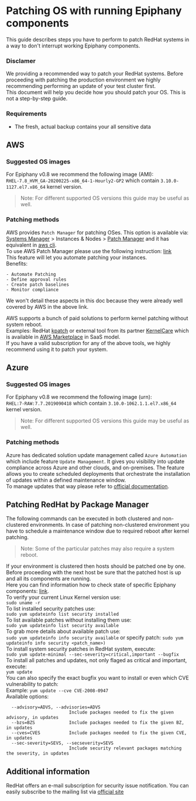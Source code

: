 # Patching OS with running Epiphany components

This guide describes steps you have to perform to patch RedHat systems in a way to don't interrupt working Epiphany components.

### Disclamer

We providing a recommended way to patch your RedHat systems. Before proceeding with patching the production environment we highly recommending performing an update of your test cluster first.  
This document will help you decide how you should patch your OS. This is not a step-by-step guide.

### Requirements

- The fresh, actual backup contains your all sensitive data

## AWS

### Suggested OS images

For Epiphany v0.8 we recommend the following image (AMI):  
`RHEL-7.8_HVM_GA-20200225-x86_64-1-Hourly2-GP2` which contain `3.10.0-1127.el7.x86_64` kernel version.

> Note: For different supported OS versions this guide may be useful as well.

### Patching methods

AWS provides `Patch Manager` for patching OSes. This option is available via:  
[Systems Manager](https://eu-central-1.console.aws.amazon.com/systems-manager/) > Instances & Nodes > [Patch Manager](https://eu-central-1.console.aws.amazon.com/systems-manager/patch-manager) and it has equivalent in [aws cli](https://docs.aws.amazon.com/systems-manager/latest/userguide/patch-manager-cli-commands.html).  
To use AWS Patch Manager please use the following instruction: [link](https://docs.aws.amazon.com/systems-manager/latest/userguide/patch-manager-how-it-works.html)  
This feature will let you automate patching your instances.  
Benefits:

```shell
- Automate Patching
- Define approval rules
- Create patch baselines
- Monitor compliance
```

We won't detail these aspects in this doc because they were already well covered by AWS in the above link.

AWS supports a bunch of paid solutions to perform kernel patching without system reboot.  
Examples: RedHat [kpatch](https://access.redhat.com/documentation/en-us/red_hat_enterprise_linux/7/html/kernel_administration_guide/applying_patches_with_kernel_live_patching) or external tool from its partner [KernelCare](https://www.kernelcare.com/) which is available in [AWS Marketplace](https://aws.amazon.com/marketplace/pp/B085ZLFK7B) in SaaS model.  
If you have a valid subscription for any of the above tools, we highly recommend using it to patch your system.

## Azure

### Suggested OS images

For Epiphany v0.8 we recommend the following image (urn):  
`RHEL:7-RAW:7.7.2019090418` which contain `3.10.0-1062.1.1.el7.x86_64` kernel version.

> Note: For different supported OS versions this guide may be useful as well.

### Patching methods

Azure has dedicated solution update management called `Azure Automation` which include feature `Update Management`. It gives you visibility into update compliance across Azure and other clouds, and on-premises. The feature allows you to create scheduled deployments that orchestrate the installation of updates within a defined maintenance window.  
To manage updates that way please refer to [official documentation](https://docs.microsoft.com/en-us/azure/automation/update-management/update-mgmt-manage-updates-for-vm).

## Patching RedHat by Package Manager

The following commands can be executed in both clustered and non-clustered environments. In case of patching non-clustered environment you have to schedule a maintenance window due to required reboot after kernel patching.  

> Note: Some of the particular patches may also require a system reboot.

If your environment is clustered then hosts should be patched one by one. Before proceeding with the next host be sure that the patched host is up and all its components are running.  
Here you can find information how to check state of specific Epiphany components: [link](./MAINTENANCE.md).  
To verify your current Linux Kernel version use:  
`sudo uname -r`  
To list installed security patches use:  
`sudo yum updateinfo list security installed`  
To list available patches without installing them use:  
`sudo yum updateinfo list security available`  
To grab more details about available patch use:  
`sudo yum updateinfo info security available` or specify patch: `sudo yum updateinfo info security <patch_name>)`  
To install system security patches in RedHat system, execute:  
`sudo yum update-minimal --sec-severity=critical,important --bugfix`  
To install all patches and updates, not only flaged as critical and important, execute:  
`yum update`  
You can also specify the exact bugfix you want to install or even which CVE vulnerability to patch:  
Example: `yum update --cve CVE-2008-0947`  
Available options:

```shell
  --advisory=ADVS, --advisories=ADVS
                        Include packages needed to fix the given advisory, in updates
  --bzs=BZS             Include packages needed to fix the given BZ, in updates
  --cves=CVES           Include packages needed to fix the given CVE, in updates
  --sec-severity=SEVS, --secseverity=SEVS
                        Include security relevant packages matching the severity, in updates
```

## Additional information

RedHat offers an e-mail subscription for security issue notification. You can easily subscribe to the mailing list via [official site](https://www.redhat.com/mailman/listinfo/rhsa-announce)
